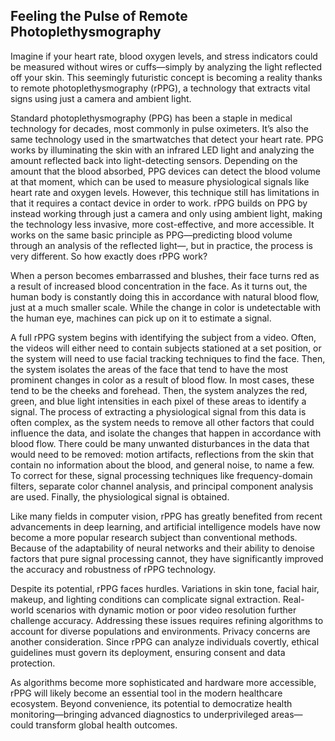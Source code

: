 ## Feeling the Pulse of Remote Photoplethysmography

Imagine if your heart rate, blood oxygen levels, and stress indicators could be measured without wires or cuffs—simply by analyzing the light reflected off your skin. This seemingly futuristic concept is becoming a reality thanks to remote photoplethysmography (rPPG), a technology that extracts vital signs using just a camera and ambient light. 

Standard photoplethysmography (PPG) has been a staple in medical technology for decades, most commonly in pulse oximeters. It’s also the same technology used in the smartwatches that detect your heart rate. PPG works by illuminating the skin with an infrared LED light and analyzing the amount reflected back into light-detecting sensors. Depending on the amount that the blood absorbed, PPG devices can detect the blood volume at that moment, which can be used to measure physiological signals like heart rate and oxygen levels. However, this technique still has limitations in that it requires a contact device in order to work. rPPG builds on PPG by instead working through just a camera and only using ambient light, making the technology less invasive, more cost-effective, and more accessible. It works on the same basic principle as PPG—predicting blood volume through an analysis of the reflected light—, but in practice, the process is very different. So how exactly does rPPG work?

When a person becomes embarrassed and blushes, their face turns red as a result of increased blood concentration in the face. As it turns out, the human body is constantly doing this in accordance with natural blood flow, just at a much smaller scale. While the change in color is undetectable with the human eye, machines can pick up on it to estimate a signal.

A full rPPG system begins with identifying the subject from a video. Often, the videos will either need to contain subjects stationed at a set position, or the system will need to use facial tracking techniques to find the face. Then, the system isolates the areas of the face that tend to have the most prominent changes in color as a result of blood flow. In most cases, these tend to be the cheeks and forehead. Then, the system analyzes the red, green, and blue light intensities in each pixel of these areas to identify a signal. The process of extracting a physiological signal from this data is often complex, as the system needs to remove all other factors that could influence the data, and isolate the changes that happen in accordance with blood flow. There could be many unwanted disturbances in the data that would need to be removed: motion artifacts, reflections from the skin that contain no information about the blood, and general noise, to name a few. To correct for these, signal processing techniques like frequency-domain filters, separate color channel analysis, and principal component analysis are used. Finally, the physiological signal is obtained.

Like many fields in computer vision, rPPG has greatly benefited from recent advancements in deep learning, and artificial intelligence models have now become a more popular research subject than conventional methods. Because of the adaptability of neural networks and their ability to denoise factors that pure signal processing cannot, they have significantly improved the accuracy and robustness of rPPG technology.

Despite its potential, rPPG faces hurdles. Variations in skin tone, facial hair, makeup, and lighting conditions can complicate signal extraction. Real-world scenarios with dynamic motion or poor video resolution further challenge accuracy. Addressing these issues requires refining algorithms to account for diverse populations and environments. Privacy concerns are another consideration. Since rPPG can analyze individuals covertly, ethical guidelines must govern its deployment, ensuring consent and data protection.

As algorithms become more sophisticated and hardware more accessible, rPPG will likely become an essential tool in the modern healthcare ecosystem. Beyond convenience, its potential to democratize health monitoring—bringing advanced diagnostics to underprivileged areas—could transform global health outcomes.
